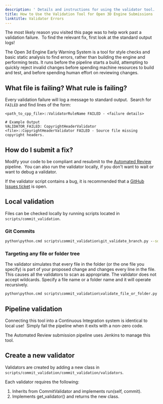 ```yaml
---
description: ' Details and instructions for using the validator tool. '
title: How to Use the Validation Tool for Open 3D Engine Submissions
linktitle: Validator Errors
---
```


The most likely reason you visited this page was to help work past a validation failure.  To find the relevant fix, first look at the standard output logs!

The Open 3d Engine Early Warning System is a tool for style checks and basic static analysis to find errors, rather than building the engine and performing tests. It runs before the pipeline starts a build, attempting to quickly reject invalid changes before spending machine resources to build and test, and before spending human effort on reviewing changes.

## What file is failing? What rule is failing?

Every validation failure will log a message to standard output.  Search for `FAILED` and find lines of the form:

```
<path_to_cpp_file>::ValidatorRuleName FAILED - <failure details>

# Example Output
VALIDATOR_FAILED: CopyrightHeaderValidator <file>::CopyrightHeaderValidator FAILED - Source file missing copyright headers.
```

## How do I submit a fix?

Modify your code to be compliant and resubmit to the [Automated Review](/docs/contributing/to-code/ar/) pipeline.  You can also run the validator locally, if you don't want to wait or want to debug a validator.

If the validator script contains a bug, it is recommended that a [GitHub Issues ticket](https://github.com/aws-lumberyard/o3de/issues/new/choose) is open.

## Local validation

Files can be checked locally by running scripts located in `scripts/commit_validation`.

### Git Commits

```cmd
python\python.cmd scripts\commit_validation\git_validate_branch.py --source <source branch> --target <target branch>
```

### Targeting any file or folder tree

The validator simulates that every file in the folder (or the one file you specify) is part of your proposed change and changes every line in the file. This causes all the validators to scan as appropriate. The validator does not accept wildcards. Specify a file name or a folder name and it will operate recursively.

```cmd
python\python.cmd scripts\commit_validation\validate_file_or_folder.py --path <path to validate>
```

## Pipeline validation

Connecting this tool into a Continuous Integration system is identical to local use!  Simply fail the pipeline when it exits with a non-zero code.

The Automated Review submission pipeline uses Jenkins to manage this tool.

## Create a new validator

Validators are created by adding a new class in `scripts/commit_validation/commit_validation/validators`.

Each validator requires the following:

1. Inherits from CommitValidator and implements run(self, commit).
2. Implements get_validator() and returns the new class.
